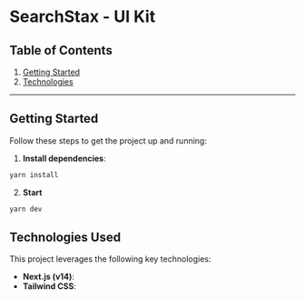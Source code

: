 # SearchStax - UI Kit

## Table of Contents

1. [Getting Started](#getting-started)
2. [Technologies](#technologies)

---

## Getting Started

Follow these steps to get the project up and running:

1. **Install dependencies**:

```sh
yarn install
```

2. **Start**

```sh
yarn dev
```

## Technologies Used

This project leverages the following key technologies:

- **Next.js (v14)**:
- **Tailwind CSS**:

